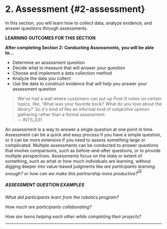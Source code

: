 # 2\. Assessment {#2-assessment}

In this section, you will learn how to collect data, analyze evidence, and answer questions through assessments.

**LEARNING OUTCOMES FOR THIS SECTION**

**After completing Section 2: Conducting Assessments, you will be able to…**

*   Determine an assessment question
*   Decide what to measure that will answer your question
*   Choose and implement a data collection method
*   Analyze the data you collect
*   Use the data to construct evidence that will help you answer your assessment question

>We&#039;ve had a wall where customers can put up Post-It notes on certain topics, like, ‘What was your favorite book? What do you love about the library?’ So it&#039;s kind of like an informal kind of subjective opinion gathering rather than a formal assessment. <br/> -- INTS_031

An assessment is a way to answer a single question at one point in time. Assessment can be a quick and easy process if you have a simple question, or it can be more extensive if you need to assess something large or complicated. Multiple assessments can be conducted to answer questions that involve comparisons, such as before-and-after questions, or to provide multiple perspectives. Assessments focus on the state or extent of something, such as what or how much individuals are learning, without digging deeper into value-based judgments like _are participants learning enough?_ or _how can we make this partnership more productive?_<sup><sup id="174453654767466-footnote-ref-3"><a href="#174453654767466-footnote-3">[3]</a></sup></sup>

<div class="table-format sidebar"><span class="title"><h5>ASSESSMENT QUESTION EXAMPLES</h5></span>
<p><i>What did participants learn from the robotics program?</i></p>
<p><i>How much are participants collaborating?</i></p>
<p><i>How are teens helping each other while completing their projects?</i></p></div>

***

[^3]: _Surrounded by Science: Learning Science in Informal Environments_. (2010). Washington, D.C.: National Academies Press.